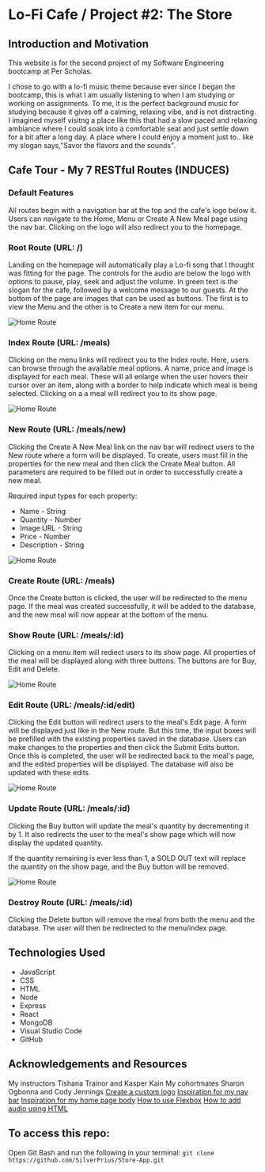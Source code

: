 # Lo-Fi Cafe / Project #2: The Store

## Introduction and Motivation
This website is for the second project of my Software Engineering bootcamp at Per Scholas.

I chose to go with a lo-fi music theme because ever since I began the bootcamp, this is what I am usually listening to when I am studying or working on assignments. To me, it is the perfect background music for studying because it gives off a calming, relaxing vibe, and is not distracting. I imagined myself visitng a place like this that had a slow paced and relaxing ambiance where I could soak into a comfortable seat and just settle down for a bit after a long day. A place where I could enjoy a moment just to.. like my slogan says,"Savor the flavors and the sounds".
 
## Cafe Tour - My 7 RESTful Routes (INDUCES)

### Default Features
All routes begin with a navigation bar at the top and the cafe's logo below it. Users can navigate to the Home, Menu or Create A New Meal page using the nav bar. Clicking on the logo will also redirect you to the homepage.

### Root Route (URL: /)
Landing on the homepage will automatically play a Lo-fi song that I thought was fitting for the page. The controls for the audio are below the logo with options to pause, play, seek and adjust the volume. In green text is the slogan for the cafe, followed by a welcome message to our guests. At the bottom of the page are images that can be used as buttons. The first is to view the Menu and the other is to Create a new item for our menu.

![Home Route](/public/images/home-route.png)

### Index Route (URL: /meals)
Clicking on the menu links will redirect you to the Index route. Here, users can browse through the available meal options. A name, price and image is displayed for each meal. These will all enlarge when the user hovers their cursor over an item, along with a border to help indicate which meal is being selected. Clicking on a a meal will redirect you to its show page.

![Home Route](/public/images/index-route.png)

### New Route (URL: /meals/new)
Clicking the Create A New Meal link on the nav bar will redirect users to the New route where a form will be displayed. To create, users must fill in the properties for the new meal and then click the Create Meal button. All parameters are required to be filled out in order to successfully create a new meal.

Required input types for each property:
- Name - String
- Quantity - Number
- Image URL - String
- Price - Number
- Description - String

![Home Route](/public/images/create-route.png)

### Create Route (URL: /meals)
Once the Create button is clicked, the user will be redirected to the menu page. If the meal was created successfully, it will be added to the database, and the new meal will now appear at the bottom of the menu.

### Show Route (URL: /meals/:id)
Clicking on a menu item will rediect users to its show page. All properties of the meal will be displayed along with three buttons. The buttons are for Buy, Edit and Delete. 

![Home Route](/public/images/show-route.png)

### Edit Route (URL: /meals/:id/edit)
Clicking the Edit button will redirect users to the meal's Edit page. A form will be displayed just like in the New route. But this time, the input boxes will be prefilled with the existing properties saved in the database. Users can make changes to the properties and then click the Submit Edits button. Once this is completed, the user will be redirected back to the meal's page, and the edited properties will be displayed. The database will also be updated with these edits.

![Home Route](/public/images/edit-route.png)

### Update Route (URL: /meals/:id)
Clicking the Buy button will update the meal's quantity by decrementing it by 1. It also redirects the user to the meal's show page which will now display the updated quantity. 

If the quantity remaining is ever less than 1, a SOLD OUT text will replace the quantity on the show page, and the Buy button will be removed.

![Home Route](/public/images/update-route.png)

### Destroy Route  (URL: /meals/:id)
Clicking the Delete button will remove the meal from both the menu and the database. The user will then be redirected to the menu/index page.

## Technologies Used
- JavaScript
- CSS
- HTML
- Node
- Express
- React
- MongoDB
- Visual Studio Code
- GitHub

## Acknowledgements and Resources
My instructors Tishana Trainor and Kasper Kain
My cohortmates Sharon Ogbonna and Cody Jennings
[Create a custom logo](https://www.looka.com)
[Inspiration for my nav bar](https://www.youtube.com/watch?v=ZotQNKyvZsw&t=191s)
[Inspiration for my home page body](https://www.thecafehollywood.com/)
[How to use Flexbox](https://www.youtube.com/watch?v=QmZNFnqwu74&ab_channel=CemEygiMedia)
[How to add audio using HTML](https://www.youtube.com/watch?v=9F49XgzlZgA&t=1s&ab_channel=GeekTutorials)

## To access this repo:
Open Git Bash and run the following in your terminal:
`git clone https://github.com/SilverPrius/Store-App.git`


























